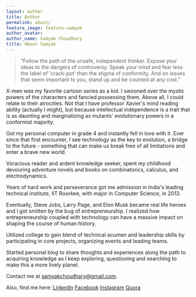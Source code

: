 ```yaml
---
layout: author
title: Author
permalink: about/
feature_image: feature-samyak
author_avatar:
author_name: Samyak Choudhary
title: About Samyak
---
```


> “Follow the path of the unsafe, independent thinker. Expose your ideas to the dangers of controversy. Speak your mind and fear less the label of 'crack-pot' than the stigma of conformity. And on issues that seem important to you, stand up and be counted at any cost.”

X-men was my favorite cartoon series as a kid. I swooned over the mystic powers of the characters and fancied possessing them. Above all, I could relate to their atrocities. Not that I have professor Xavier's mind reading ability (actually I might), but because intellectual independence is a trait that is as daunting and marginalizing as mutants' evolutionary powers in a conformist majority.

Got my personal computer in grade 4 and instantly fell in love with it. Ever since that first encounter, I see technology as the key to evolution, a bridge to the future - something that can make us break free of all limitations and enter a brave new world.

Voracious reader and ardent knowledge seeker, spent my childhood devouring adventure novels and books on combinatorics, calculus, and electrodynamics.

Years of hard work and perseverance got me admission in India's leading technical institute, IIT Roorkee, with major in Computer Science, in 2013.

Eventually, Steve Jobs, Larry Page, and Elon Musk became real life heroes and I got smitten by the bug of entrepreneurship. I realized how entrepreneurship coupled with technology can have a massive impact on shaping the course of human history.

Utilized college to gain blend of technical acumen and leadership skills by participating in core projects, organizing events and leading teams.

Started personal blog to share thoughts and experiences along the path to acquiring knowledge as I keep exploring, questioning and searching to make this a more lively planet. 

Contact me at <a href = "mailto:samyakchoudhary@gmail.com">samyakchoudhary@gmail.com</a>.

Also, find me here:
<a href = "https://www.linkedin.com/in/samyakchoudhary/">LinkedIn</a>
<a href = "http://facebook.com/samyak.choudhary.355">Facebook</a>
<a href = "http://instagram.com/samyak.choudhary/">Instagram</a>
<a href = "https://www.quora.com/profile/Samyak-Choudhary">Quora</a>


